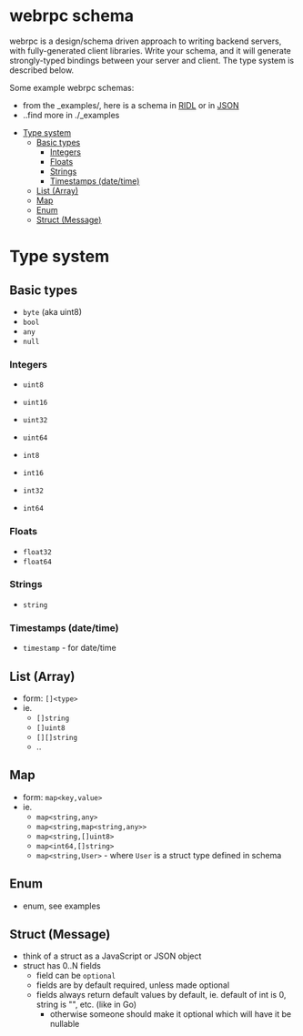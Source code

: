 webrpc schema <!-- omit in toc -->
=============

webrpc is a design/schema driven approach to writing backend servers, with fully-generated
client libraries. Write your schema, and it will generate strongly-typed bindings between
your server and client. The type system is described below.

Some example webrpc schemas:
  * from the _examples/, here is a schema in [RIDL](../_examples/golang-basics/example.ridl) or
  in [JSON](../_examples/golang-basics/example.webrpc.json)
  * ..find more in ./_examples

- [Type system](#type-system)
  - [Basic types](#basic-types)
    - [Integers](#integers)
    - [Floats](#floats)
    - [Strings](#strings)
    - [Timestamps (date/time)](#timestamps-datetime)
  - [List (Array)](#list-array)
  - [Map](#map)
  - [Enum](#enum)
  - [Struct (Message)](#struct-message)

# Type system

## Basic types

- `byte` (aka uint8)
- `bool`
- `any`
- `null`


### Integers

- `uint8`
- `uint16`
- `uint32`
- `uint64`

- `int8`
- `int16`
- `int32`
- `int64`


### Floats

- `float32`
- `float64`


### Strings

- `string`


### Timestamps (date/time)

- `timestamp` - for date/time


## List (Array)

- form: `[]<type>`
- ie.
  * `[]string`
  * `[]uint8`
  * `[][]string`
  * ..


## Map

- form: `map<key,value>`
- ie.
  * `map<string,any>`
  * `map<string,map<string,any>>`
  * `map<string,[]uint8>`
  * `map<int64,[]string>`
  * `map<string,User>` - where `User` is a struct type defined in schema


## Enum

- enum, see examples


## Struct (Message)

- think of a struct as a JavaScript or JSON object
- struct has 0..N fields
  - field can be `optional`
  - fields are by default required, unless made optional
  - fields always return default values by default, ie. default of int is 0, string is "", etc. (like in Go)
    - otherwise someone should make it optional which will have it be nullable
